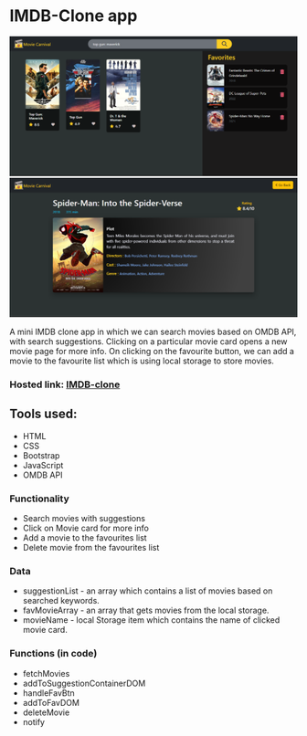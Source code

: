 # IMDB-Clone app

![](images/home_page.png)
![](images/movie_page.png)


A mini IMDB clone app in which we can search movies based on OMDB API, with search suggestions. 
Clicking on a particular movie card opens a new movie page for more info.
On clicking on the favourite button, we can add a movie to the favourite list which is using local storage to store movies.  

### Hosted link: [IMDB-clone](https://lordgodfather.github.io/IMDB-Clone/)

## Tools used:
* HTML
* CSS
* Bootstrap
* JavaScript
* OMDB API

### Functionality
* Search movies with suggestions
* Click on Movie card for more info
* Add a movie to the favourites list
* Delete movie from the favourites list

### Data
* suggestionList - an array which contains a list of movies based on searched keywords.
* favMovieArray - an array that gets movies from the local storage. 
* movieName - local Storage item which contains the name of clicked movie card.

### Functions (in code)
* fetchMovies
* addToSuggestionContainerDOM
* handleFavBtn
* addToFavDOM
* deleteMovie
* notify

